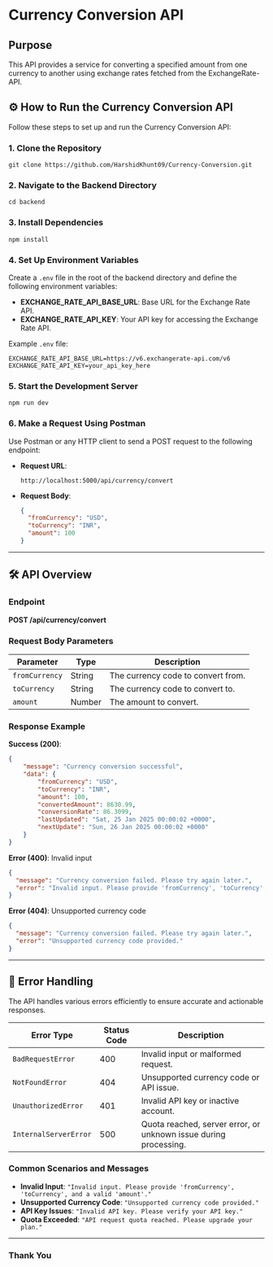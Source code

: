 # Currency Conversion API

## Purpose
This API provides a service for converting a specified amount from one currency to another using exchange rates fetched from the ExchangeRate-API.

## ⚙️ How to Run the Currency Conversion API

Follow these steps to set up and run the Currency Conversion API:

### 1. Clone the Repository
```
git clone https://github.com/HarshidKhunt09/Currency-Conversion.git
```

### 2. Navigate to the Backend Directory
```
cd backend
```

### 3. Install Dependencies
```
npm install
```

### 4. Set Up Environment Variables
Create a `.env` file in the root of the backend directory and define the following environment variables:

- **EXCHANGE_RATE_API_BASE_URL**: Base URL for the Exchange Rate API.
- **EXCHANGE_RATE_API_KEY**: Your API key for accessing the Exchange Rate API.

Example `.env` file:
```plaintext
EXCHANGE_RATE_API_BASE_URL=https://v6.exchangerate-api.com/v6
EXCHANGE_RATE_API_KEY=your_api_key_here
```

### 5. Start the Development Server
```
npm run dev
```

### 6. Make a Request Using Postman
Use Postman or any HTTP client to send a POST request to the following endpoint:

- **Request URL**:
  ```
  http://localhost:5000/api/currency/convert
  ```

- **Request Body**:
  ```json
  {
    "fromCurrency": "USD",
    "toCurrency": "INR",
    "amount": 100
  }
  ```

---

## 🛠️ API Overview
### Endpoint
**POST /api/currency/convert**

### Request Body Parameters
| Parameter      | Type   | Description                           |
|----------------|--------|---------------------------------------|
| `fromCurrency` | String | The currency code to convert from.    |
| `toCurrency`   | String | The currency code to convert to.      |
| `amount`       | Number | The amount to convert.                |

### Response Example
**Success (200)**:
```json
{
    "message": "Currency conversion successful",
    "data": {
        "fromCurrency": "USD",
        "toCurrency": "INR",
        "amount": 100,
        "convertedAmount": 8630.99,
        "conversionRate": 86.3099,
        "lastUpdated": "Sat, 25 Jan 2025 00:00:02 +0000",
        "nextUpdate": "Sun, 26 Jan 2025 00:00:02 +0000"
    }
}
```

**Error (400)**: Invalid input
```json
{
  "message": "Currency conversion failed. Please try again later.",
  "error": "Invalid input. Please provide 'fromCurrency', 'toCurrency', and a valid 'amount'."
}
```

**Error (404)**: Unsupported currency code
```json
{
  "message": "Currency conversion failed. Please try again later.",
  "error": "Unsupported currency code provided."
}
```

---

## 📝 Error Handling
The API handles various errors efficiently to ensure accurate and actionable responses.

| Error Type           | Status Code | Description                                                       |
|----------------------|-------------|-------------------------------------------------------------------|
| `BadRequestError`    | 400         | Invalid input or malformed request.                              |
| `NotFoundError`      | 404         | Unsupported currency code or API issue.                         |
| `UnauthorizedError`  | 401         | Invalid API key or inactive account.                            |
| `InternalServerError`| 500         | Quota reached, server error, or unknown issue during processing. |

### Common Scenarios and Messages
- **Invalid Input**: `"Invalid input. Please provide 'fromCurrency', 'toCurrency', and a valid 'amount'."`
- **Unsupported Currency Code**: `"Unsupported currency code provided."`
- **API Key Issues**: `"Invalid API key. Please verify your API key."`
- **Quota Exceeded**: `"API request quota reached. Please upgrade your plan."`

---

### Thank You
